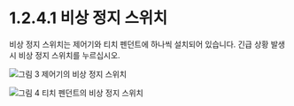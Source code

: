 # 1.2.4.1 비상 정지 스위치

비상 정지 스위치는 제어기와 티치 펜던트에 하나씩 설치되어 있습니다. 긴급 상황 발생 시 비상 정지 스위치를 누르십시오.

![그림 3 제어기의 비상 정지 스위치](../../../_assets/emergency\_stop\_1.png)

![그림 4 티치 펜던트의 비상 정지 스위치](../../../_assets/emergency\_stop\_2.png)
